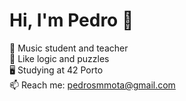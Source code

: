 # Hi, I'm Pedro 👋

🎸 Music student and teacher<br>
🧩 Like logic and puzzles<br>
🖥️ Studying at 42 Porto<br>
📫 Reach me: pedrosmmota@gmail.com

